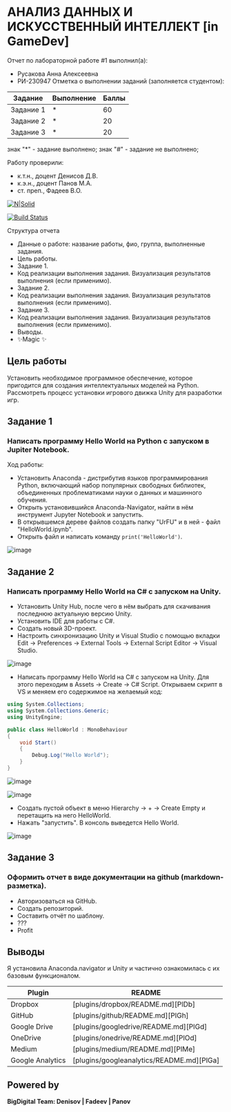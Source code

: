 # АНАЛИЗ ДАННЫХ И ИСКУССТВЕННЫЙ ИНТЕЛЛЕКТ [in GameDev]
Отчет по лабораторной работе #1 выполнил(а):
- Русакова Анна Алексеевна
- РИ-230947
Отметка о выполнении заданий (заполняется студентом):

| Задание | Выполнение | Баллы |
| ------ | ------ | ------ |
| Задание 1 | * | 60 |
| Задание 2 | * | 20 |
| Задание 3 | * | 20 |

знак "*" - задание выполнено; знак "#" - задание не выполнено;

Работу проверили:
- к.т.н., доцент Денисов Д.В.
- к.э.н., доцент Панов М.А.
- ст. преп., Фадеев В.О.

[![N|Solid](https://cldup.com/dTxpPi9lDf.thumb.png)](https://nodesource.com/products/nsolid)

[![Build Status](https://travis-ci.org/joemccann/dillinger.svg?branch=master)](https://travis-ci.org/joemccann/dillinger)

Структура отчета

- Данные о работе: название работы, фио, группа, выполненные задания.
- Цель работы.
- Задание 1.
- Код реализации выполнения задания. Визуализация результатов выполнения (если применимо).
- Задание 2.
- Код реализации выполнения задания. Визуализация результатов выполнения (если применимо).
- Задание 3.
- Код реализации выполнения задания. Визуализация результатов выполнения (если применимо).
- Выводы.
- ✨Magic ✨

## Цель работы
Установить необходимое программное обеспечение, которое пригодится для создания интеллектуальных моделей на Python. Рассмотреть процесс установки игрового движка Unity для разработки игр.

## Задание 1
### Написать программу Hello World на Python с запуском в Jupiter Notebook.

Ход работы:
- Установить Anaconda - дистрибутив языков программирования Python, включающий набор популярных свободных библиотек, объединенных проблематиками науки о данных и машинного обучения.
- Открыть установившийся Anaconda-Navigator, найти в нём инструмент Jupyter Notebook и запустить.
- В открывшемся дереве файлов создать папку "UrFU" и в ней - файл "HelloWorld.ipynb".
- Открыть файл и написать команду `print('HelloWorld')`.

![image](https://github.com/user-attachments/assets/d97d867d-5572-45f6-a85f-d06dfea821b4)


## Задание 2
### Написать программу Hello World на C# с запуском на Unity. 

- Установить Unity Hub, после чего в нём выбрать для скачивания последнюю актуальную версию Unity.
- Установить IDE для работы с C#.
- Создать новый 3D-проект.
- Настроить синхронизацию Unity и Visual Studio с помощью вкладки Edit -> Preferences -> External Tools -> External Script Editor -> Visual Studio.

![image](https://github.com/user-attachments/assets/e2412851-e4fe-45d1-9a6c-19f99201d9c9)

- Написать программу Hello World на C# с запуском на Unity. Для этого переходим в Assets -> Create -> C# Script. Открываем скрипт в VS и меняем его содержимое на желаемый код:
```c#
using System.Collections;
using System.Collections.Generic;
using UnityEngine;

public class HelloWorld : MonoBehaviour
{
    void Start()
    {
        Debug.Log("Hello World");
    }
}
```

![image](https://github.com/user-attachments/assets/226bf1ee-e34d-48db-948e-136162130e92)

![image](https://github.com/user-attachments/assets/7a4dfc9c-e4ac-436c-b556-281e8c53dcd7)

- Создать пустой объект в меню Hierarchy -> + -> Create Empty и перетащить на него HelloWorld.
- Нажать "запустить". В консоль выведется Hello World.

![image](https://github.com/user-attachments/assets/4c70d9b0-b1c2-4e9e-9084-2185195ca824)


## Задание 3
### Оформить отчет в виде документации на github (markdown-разметка).

- Авторизоваться на GitHub.
- Создать репозиторий.
- Составить отчёт по шаблону.
- ???
- Profit


## Выводы
Я установила Anaconda.navigator и Unity и частично ознакомилась с их базовым функционалом.


| Plugin | README |
| ------ | ------ |
| Dropbox | [plugins/dropbox/README.md][PlDb] |
| GitHub | [plugins/github/README.md][PlGh] |
| Google Drive | [plugins/googledrive/README.md][PlGd] |
| OneDrive | [plugins/onedrive/README.md][PlOd] |
| Medium | [plugins/medium/README.md][PlMe] |
| Google Analytics | [plugins/googleanalytics/README.md][PlGa] |

## Powered by

**BigDigital Team: Denisov | Fadeev | Panov**
